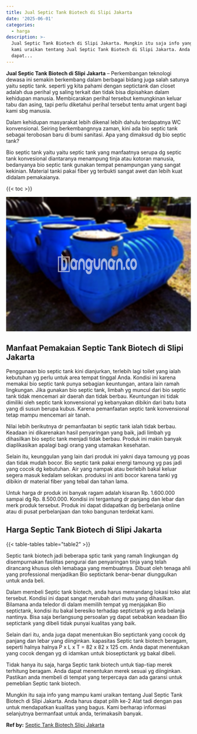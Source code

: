 ```yaml
---
title: Jual Septic Tank Biotech di Slipi Jakarta
date: '2025-06-01'
categories:
  - harga
description: >-
  Jual Septic Tank Biotech di Slipi Jakarta. Mungkin itu saja info yang mampu
  kami uraikan tentang Jual Septic Tank Biotech di Slipi Jakarta. Anda harus
  dapat...
---
```


**Jual Septic Tank Biotech di Slipi Jakarta** – Perkembangan teknologi dewasa ini semakin berkembang dalam berbagai bidang juga salah satunya yaitu septic tank. seperti yg kita pahami dengan septictank dan closet adalah dua perihal yg saling terkait dan tidak bisa dipisahkan dalam kehidupan manusia. Membicarakan perihal tersebut kemungkinan keluar tabu dan asing, tapi perlu diketahui perihal tersebut tentu amat urgent bagi kami sbg manusia.

Dalam kehidupan masyarakat lebih dikenal lebih dahulu terdapatnya WC konvensional. Seiring berkembangnnya zaman, kini ada bio septic tank sebagai terobosan baru di bumi sanitasi. Apa yang dimaksud dg bio septic tank?

Bio septic tank yaitu yaitu septic tank yang manfaatnya serupa dg septic tank konvesional diantaranya menampung tinja atau kotoran manusia, bedanyanya bio septic tank gunakan tempat penampungan yang sangat kekinian. Material tanki pakai fiber yg terbukti sangat awet dan lebih kuat didalam pemakaianya.

{{< toc >}}

![Jual Septic Tank Biotech di Slipi Jakarta](/images/jual-bio-septictank-13.png)

## Manfaat Pemakaian Septic Tank Biotech di Slipi Jakarta

Penggunaan bio septic tank kini dianjurkan, terlebih lagi toilet yang ialah kebutuhan yg perlu untuk area tempat tinggal Anda. Kondisi ini karena memakai bio septic tank punya sebagian keuntungan, antara lain ramah lingkungan. Jika gunakan bio septic tank, limbah yg muncul dari bio septic tank tidak mencemari air daerah dan tidak berbau. Keuntungan ini tidak dimiliki oleh septic tank konvensional yg kebanyakan dibikin dari batu bata yang di susun berupa kubus. Karena pemanfaatan septic tank konvensional tetap mampu mencemari air tanah.

Nilai lebih berikutnya dr pemanfaatan bi septic tank ialah tidak berbau. Keadaan ini dikarenakan hasil penyaringan yang baik, jadi limbah yg dihasilkan bio septic tank menjadi tidak berbau. Produk ini makin banyak diaplikasikan apalagi bagi orang yang utamakan kesehatan.

Selain itu, keunggulan yang lain dari produk ini yakni daya tamoung yg poas dan tidak mudah bocor. Bio septic tank pakai energi tamoung yg pas jadi yang cocok dg kebutuhan. Air yang nampak atau berlebih bakal keluar segera masuk kedalam selokan. produksi ini anti bocor karena tanki yg dibikin dr material fiber yang tebal dan tahan lama.

Untuk harga dr produk ini banyak ragam adalah kisaran Rp. 1.600.000 sampai dg Rp. 8.500.000. Kondisi ini tergantung dr panjang dan lebar dan merk produk tersebut. Produk ini dapat didapatkan dg berbelanja online atau di pusat perbelanjaan dan toko bangunan terdekat kami.

## Harga Septic Tank Biotech di Slipi Jakarta

{{< table-tables table="table2" >}}

Septic tank biotech jadi beberapa sptic tank yang ramah lingkungan dg disempurnakan fasilitas pengurai dan penyaringan tinja yang telah dirancang khusus oleh lemabaga yang membuatnya. Dibuat oleh tenaga ahli yang professional menjadikan Bio septictank benar-benar diunggulkan untuk anda beli.

Dalam membeli Septic tank biotech, anda harus memandang lokasi toko alat tersebut. Kondisi ini dapat sangat merubah dari mutu yang dihasilkan. Bilamana anda teledor di dalam memilih tempat yg menjajakan Bio septictank, kondisi itu bakal beresiko terhadap septictank yg anda belanja nantinya. Bisa saja berlangsung persoalan yg dapat sebabkan keadaan Bio septictank yang dibeli tidak punyai kualitas yang baik.

Selain dari itu, anda juga dapat menentukan Bio septictank yang cocok dg panjang dan lebar yang diinginkan. kapasitas Septic tank biotech beragam, seperti halnya halnya P x L x T = 82 x 82 x 125 cm. Anda dapat menentukan yang cocok dengan yg di idamkan untuk bioseptictank yg bakal dibeli.

Tidak hanya itu saja, harga Septic tank biotech untuk tiap-tiap merek terhitung beragam. Anda dapat menentukan merek sesuai yg diinginkan. Pastikan anda membeli di tempat yang terpercaya dan ada garansi untuk pemeblian Septic tank biotech.

Mungkin itu saja info yang mampu kami uraikan tentang Jual Septic Tank Biotech di Slipi Jakarta. Anda harus dapat pilih ke-2 Alat tadi dengan pas untuk mendapatkan kualitas yang bagus. Kami berharap informasi selanjutnya bermanfaat untuk anda, terimakasih banyak.

**Ref by:** [Septic Tank Biotech Slipi Jakarta](https://id.wikipedia.org/wiki/Septic)
